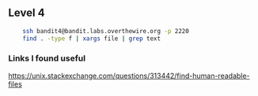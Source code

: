 
## Level 4 ##

```bash
	ssh bandit4@bandit.labs.overthewire.org -p 2220
	find . -type f | xargs file | grep text
```

### Links I found useful

https://unix.stackexchange.com/questions/313442/find-human-readable-files